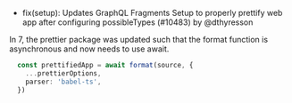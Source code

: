 - fix(setup): Updates GraphQL Fragments Setup to properly prettify web app after configuring possibleTypes (#10483) by @dthyresson

In 7, the prettier package was updated such that the format function is asynchronous and now needs to use await.

```ts
  const prettifiedApp = await format(source, {
    ...prettierOptions,
    parser: 'babel-ts',
  })
```
